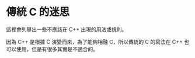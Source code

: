# 傳統 C 的迷思

這裡會列舉出一些不應該在 C++ 出現的用法或規則。

因為 C++ 是根據 C 演變而來，為了能夠相融 C，所以傳統的 C 的寫法在 C++ 也可以使用，但是有很多其實是不適合的。

